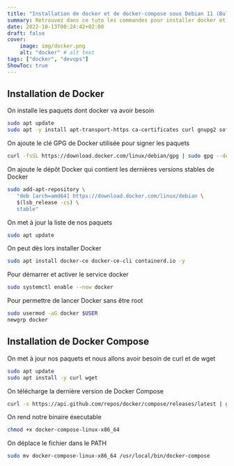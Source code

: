 ```yaml
---
title: "Installation de docker et de docker-compose sous Debian 11 (Bullseye) / Debian 10 (Buster)"
summary: Retrouvez dans ce tuto les commandes pour installer docker et docker-compose sous Debian
date: 2022-10-13T00:24:42+02:00
draft: false
cover:
    image: img/docker.png
    alt: "docker" # alt text
tags: ["docker", "devops"]
ShowToc: true
---
```


## Installation de Docker

On installe les paquets dont docker va avoir besoin

```bash
sudo apt update
sudo apt -y install apt-transport-https ca-certificates curl gnupg2 software-properties-common
```

On ajoute le clé GPG de Docker utilisée pour signer les paquets

```bash
curl -fsSL https://download.docker.com/linux/debian/gpg | sudo gpg --dearmor -o /etc/apt/trusted.gpg.d/docker-archive-keyring.gpg
```

On ajoute le dépôt Docker qui contient les dernières versions stables de Docker

```bash
sudo add-apt-repository \
   "deb [arch=amd64] https://download.docker.com/linux/debian \
   $(lsb_release -cs) \
   stable"
```

On met à jour la liste de nos paquets

```bash
sudo apt update
```

On peut dès lors installer Docker

```bash
sudo apt install docker-ce docker-ce-cli containerd.io -y
```

Pour démarrer et activer le service docker

```bash
sudo systemctl enable --now docker
```

Pour permettre de lancer Docker sans être root

```bash
sudo usermod -aG docker $USER
newgrp docker
```

## Installation de Docker Compose

On met à jour nos paquets et nous allons avoir besoin de curl et de wget

```bash
sudo apt update
sudo apt install -y curl wget
```
On télécharge la dernière version de Docker Compose

```bash
curl -s https://api.github.com/repos/docker/compose/releases/latest | grep browser_download_url  | grep docker-compose-linux-x86_64 | cut -d '"' -f 4 | wget -qi -
```

On rend notre binaire éxecutable

```bash
chmod +x docker-compose-linux-x86_64
```

On déplace le fichier dans le PATH

```bash
sudo mv docker-compose-linux-x86_64 /usr/local/bin/docker-compose
```